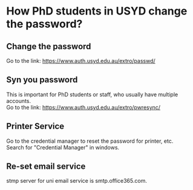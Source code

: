 # How PhD students in USYD change the password?

## Change the password
Go to the link: https://www.auth.usyd.edu.au/extro/passwd/

## Syn you password
This is important for PhD students or staff, who usually have multiple accounts.\
Go to the link: https://www.auth.usyd.edu.au/extro/pwresync/

## Printer Service
Go to the credential manager to reset the password for printer, etc.\
Search for "Credential Manager" in windows.

## Re-set email service
stmp server for uni email service is smtp.office365.com.
